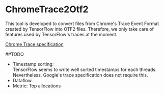 # ChromeTrace2Otf2
This tool is developed to convert files from Chrome's Trace Event Format created by TensorFlow into OTF2 files.
Therefore, we only take care of features used by TensorFlow's traces at the moment.    


[Chrome Trace specification](https://docs.google.com/document/d/1CvAClvFfyA5R-PhYUmn5OOQtYMH4h6I0nSsKchNAySU)

##TODO
* Timestamp sorting:  
  TensorFlow seems to write well sorted timestamps for each threads. Nevertheless, Google's trace specification does not require this.
* Dataflow
* Metric: Top allocations
